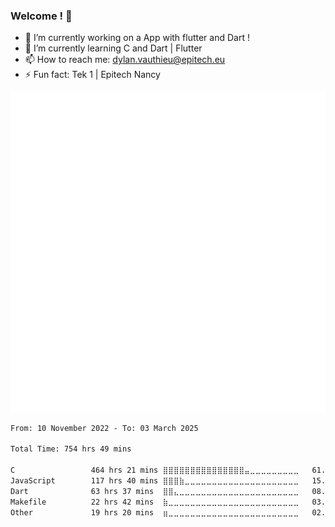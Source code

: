 ### Welcome ! 👋

- 🔭 I’m currently working on a App with flutter and Dart !
- 🌱 I’m currently learning C and Dart | Flutter
- 📫 How to reach me: dylan.vauthieu@epitech.eu
- ⚡ Fun fact: Tek 1 | Epitech Nancy

<!--START_SECTION:profil metrics-->

![Metrics](/metrics.plugin.isocalendar.svg)

<!--START_SECTION:waka-->

```txt
From: 10 November 2022 - To: 03 March 2025

Total Time: 754 hrs 49 mins

C                 464 hrs 21 mins ⣿⣿⣿⣿⣿⣿⣿⣿⣿⣿⣿⣿⣿⣿⣿⣤⣀⣀⣀⣀⣀⣀⣀⣀⣀   61.52 %
JavaScript        117 hrs 40 mins ⣿⣿⣿⣷⣀⣀⣀⣀⣀⣀⣀⣀⣀⣀⣀⣀⣀⣀⣀⣀⣀⣀⣀⣀⣀   15.59 %
Dart              63 hrs 37 mins  ⣿⣿⣄⣀⣀⣀⣀⣀⣀⣀⣀⣀⣀⣀⣀⣀⣀⣀⣀⣀⣀⣀⣀⣀⣀   08.43 %
Makefile          22 hrs 42 mins  ⣷⣀⣀⣀⣀⣀⣀⣀⣀⣀⣀⣀⣀⣀⣀⣀⣀⣀⣀⣀⣀⣀⣀⣀⣀   03.01 %
Other             19 hrs 20 mins  ⣶⣀⣀⣀⣀⣀⣀⣀⣀⣀⣀⣀⣀⣀⣀⣀⣀⣀⣀⣀⣀⣀⣀⣀⣀   02.56 %
```

<!--END_SECTION:waka-->
